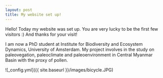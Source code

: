 ```yaml
---
layout: post
title: My website set up!
---
```


Hello! Today my website was set up. You are very lucky to be the first few visitors :) And thanks for your visit!

I am now a PhD student at Institute for Biodiversity and Ecosystem Dynamics, University of Amsterdam. My project involves in the study on paleovegation, paleoclimate and paleoenvironment in Central Myanmar Basin with the proxy of pollen.

![_config.yml]({{ site.baseurl }}/images/bicycle.JPG)
